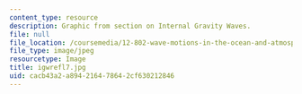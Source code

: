 ```yaml
---
content_type: resource
description: Graphic from section on Internal Gravity Waves.
file: null
file_location: /coursemedia/12-802-wave-motions-in-the-ocean-and-atmosphere-spring-2004/cacb43a2a894216478642cf630212846_igwrefl7.jpg
file_type: image/jpeg
resourcetype: Image
title: igwrefl7.jpg
uid: cacb43a2-a894-2164-7864-2cf630212846
---
```

